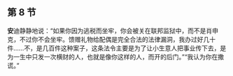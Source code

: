## 第 8 节

<strong>安</strong>迪静静地说：“如果你因为逃税而坐牢，你会被关在联邦监狱中，而不是肖申克，不过你不会坐牢。馈赠礼物给配偶是完全合法的法律漏洞，我办过好几十件……不，是几百件这种案子，这条法令主要是为了让小生意人把事业传下去，是为一生中只发一次横财的人，也就是像你这样的人，而开的后门。”“我认为你在撒谎。”